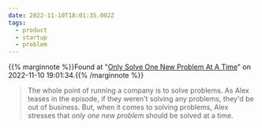```yaml
---
date: 2022-11-10T18:01:35.002Z
tags:
  - product
  - startup
  - problem
---
```

{{% marginnote %}}Found at "[Only Solve One New Problem At A Time](https://www.bennadel.com/blog/4352-only-solve-one-new-problem-at-a-time.htm)" on 2022-11-10 19:01:34.{{% /marginnote %}}

> The whole point of running a company is to solve problems. As Alex teases in the episode, if they weren't solving any problems, they'd be out of business. But, when it comes to solving problems, Alex stresses that _only one new problem_ should be solved at a time.

